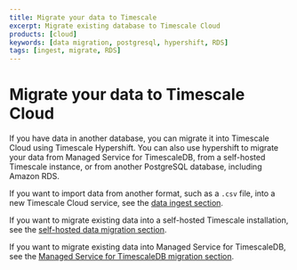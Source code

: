 ```yaml
---
title: Migrate your data to Timescale
excerpt: Migrate existing database to Timescale Cloud
products: [cloud]
keywords: [data migration, postgresql, hypershift, RDS]
tags: [ingest, migrate, RDS]
---
```


# Migrate your data to Timescale Cloud

If you have data in another database, you can migrate it into Timescale Cloud
using Timescale Hypershift. You can also use hypershift to migrate your data
from Managed Service for TimescaleDB, from a self-hosted Timescale instance, or
from another PostgreSQL database, including Amazon RDS.

If you want to import data from another format, such as a `.csv` file, into a
new Timescale Cloud service, see the [data ingest section][data-ingest].

If you want to migrate existing data into a self-hosted Timescale installation,
see the [self-hosted data migration section][self-hosted-migration].

If you want to migrate existing data into Managed Service for TimescaleDB, see
the [Managed Service for TimescaleDB migration section][mst-migration].

[data-ingest]: /use-timescale/:currentVersion:/ingest-data/
[self-hosted-migration]: /self-hosted/:currentVersion:/migration/
[mst-migration]: /mst/:currentVersion:/migrate-to-mst/
